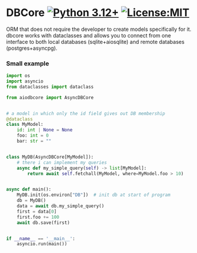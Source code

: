 # DBCore [![Python 3.12+](https://badgen.net/badge/Python/3.12+/blue)](https://www.python.org/downloads/) [![License:MIT](https://badgen.net/badge/License/MIT/blue)](https://github.com/AlexDev505/DBCore/blob/master/LICENSE.txt)

ORM that does not require the developer to create models specifically for it. 
dbcore works with dataclasses and allows you to connect from one interface 
to both local databases (sqlite+aiosqlite) and remote databases (postgres+asyncpg).

### Small example

```python
import os
import asyncio
from dataclasses import dataclass

from aiodbcore import AsyncDBCore


# a model in which only the id field gives out DB membership
@dataclass
class MyModel:
    id: int | None = None
    foo: int = 0
    bar: str = ""


class MyDB(AsyncDBCore[MyModel]):
    # there i can implement my queries
    async def my_simple_query(self) -> list[MyModel]:
        return await self.fetchall(MyModel, where=MyModel.foo > 10)


async def main():
    MyDB.init(os.environ["DB"])  # init db at start of program
    db = MyDB()
    data = await db.my_simple_query()
    first = data[0]
    first.foo += 100
    await db.save(first)


if __name__ == '__main__':
    asyncio.run(main())

```
